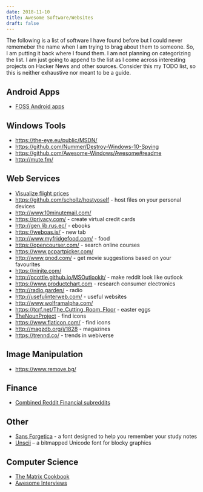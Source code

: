 ```yaml
---
date: 2018-11-10
title: Awesome Software/Websites
draft: false
---
```


The following is a list of software I have found before but I could never rememeber the name when I am trying to brag about them to someone. So, I am putting it back where I found them. I am not planning on categorizing the list. I am just going to append to the list as I come across interesting projects on Hacker News and other sources. Consider this my TODO list, so this is neither exhaustive nor meant to be a guide.
 
## Android Apps
* [FOSS Android apps](https://gitlab.com/Ashpex/android-FOSS-apps)

## Windows Tools
* https://the-eye.eu/public/MSDN/
* https://github.com/Nummer/Destroy-Windows-10-Spying
* https://github.com/Awesome-Windows/Awesome#readme
* http://mute.fm/
 
## Web Services
* [Visualize flight prices](https://greatescape.co)
* https://github.com/schollz/hostyoself - host files on your personal devices
* http://www.10minutemail.com/
* https://privacy.com/ - create virtual credit cards
* http://gen.lib.rus.ec/ - ebooks
* https://weboas.is/ - new tab
* http://www.myfridgefood.com/ - food
* https://opencourser.com/ - search online courses
* https://www.pcpartpicker.com/
* http://www.gnod.com/ - get movie suggestions based on your favourites
* https://ninite.com/
* http://pcottle.github.io/MSOutlookit/ - make reddit look like outlook
* https://www.productchart.com - research consumer electronics
* http://radio.garden/ - radio
* http://usefulinterweb.com/ - useful websites
* http://www.wolframalpha.com/
* https://tcrf.net/The_Cutting_Room_Floor - easter eggs
* [TheNounProject](http://TheNounProject.com) - find icons
* https://www.flaticon.com/ - find icons
* http://magzdb.org/j/1828 - magazines
* https://trennd.co/ - trends in webiverse

## Image Manipulation
* https://www.remove.bg/

## Finance
* [Combined Reddit Financial subreddits](https://www.reddit.com/user/ikonoclasm/m/financialsubreddits)

## Other
* [Sans Forgetica](http://sansforgetica.rmit/) - a font designed to help you remember your study notes
* [Unscii](http://pelulamu.net/unscii/) – a bitmapped Unicode font for blocky graphics

## Computer Science
* [The Matrix Cookbook](https://www.math.uwaterloo.ca/~hwolkowi/matrixcookbook.pdf)
* [Awesome Interviews](https://github.com/MaximAbramchuck/awesome-interview-questions)
